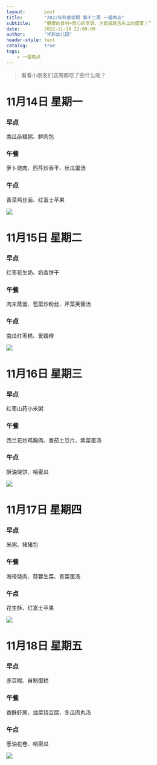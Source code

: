 ```yaml
---
layout:       post
title:        "2022年秋季学期 第十二周 一餐两点"
subtitle:     “健康的食材+悉心的烹调，才能成就舌尖上的盛宴！”
date:         2022-11-18 22:00:00
author:       "光彩幼儿园"
header-style: text
catalog:      true
tags:
    - 一餐两点
---
```

> 看看小朋友们这周都吃了些什么呢？

# 11月14日 星期一

### 早点

南瓜杂粮粥、鲜肉包

### 午餐

萝卜烧肉、西芹炒香干、丝瓜蛋汤

### 午点

青菜鸡丝面、红富士苹果

![](/img/in-post/meals/db6f10b2d12b865ee1d7d8c4f3e40cc7.jpeg)

# 11月15日 星期二

### 早点

红枣花生奶、奶香饼干

### 午餐

肉末蒸蛋、苞菜炒粉丝、芹菜芙蓉汤

### 午点

南瓜红枣糕、爱媛橙

![](/img/in-post/meals/072724d6fe37ee3bb77cf020664a02a1.jpeg)

# 11月16日 星期三

### 早点

红枣山药小米粥

### 午餐

西兰花炒鸡胸肉、番茄土豆片、紫菜蛋汤

### 午点

酥油烧饼、哈密瓜

![](/img/in-post/meals/3f28639f8fd9eae023b765b359803596.jpeg)

# 11月17日 星期四

### 早点

米粥、猪猪包

### 午餐

海带烧肉、蒜蓉生菜、青菜蛋汤

### 午点

花生酥、红富士苹果

![](/img/in-post/meals/8ad7bf7f3de470ae8f940687bc2f9e5f.jpeg)

# 11月18日 星期五

### 早点

赤豆糊、自制蛋糕

### 午餐

香酥虾尾、油菜烧豆腐、冬瓜肉丸汤

### 午点

葱油花卷、哈密瓜

![](/img/in-post/meals/5884bff725dcbec9b59a333b66a40556.jpeg)

